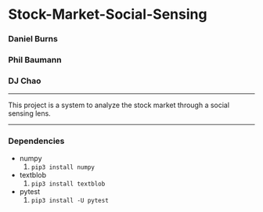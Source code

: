 # Stock-Market-Social-Sensing
### Daniel Burns
### Phil Baumann
### DJ Chao
---
This project is a system to analyze the stock market through a social sensing lens.
***
### Dependencies
* numpy
    1. `pip3 install numpy`
* textblob
    1. `pip3 install textblob`
* pytest
    1. `pip3 install -U pytest`
